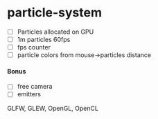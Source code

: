 # particle-system

- [ ] Particles allocated on GPU
- [ ] 1m particles 60fps
- [ ] fps counter
- [ ] particle colors from mouse->particles distance

#### Bonus
- [ ] free camera
- [ ] emitters

GLFW, GLEW, OpenGL, OpenCL
